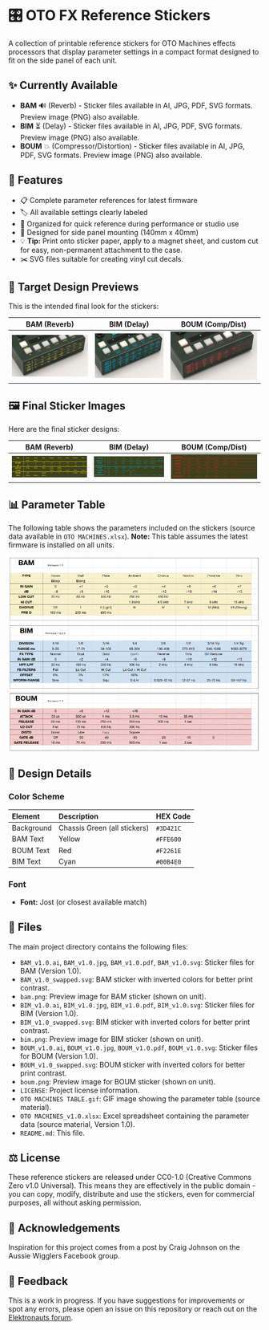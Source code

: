 # 🎛️ OTO FX Reference Stickers

A collection of printable reference stickers for OTO Machines effects processors that display parameter settings in a compact format designed to fit on the side panel of each unit.

## ✨ Currently Available

- **BAM** 🔊 (Reverb) - Sticker files available in AI, JPG, PDF, SVG formats. Preview image (PNG) also available.
- **BIM** ⏳ (Delay) - Sticker files available in AI, JPG, PDF, SVG formats. Preview image (PNG) also available.
- **BOUM** 💥 (Compressor/Distortion) - Sticker files available in AI, JPG, PDF, SVG formats. Preview image (PNG) also available.

## 🌟 Features

- 📋 Complete parameter references for latest firmware
- 🏷️ All available settings clearly labeled
- 🎹 Organized for quick reference during performance or studio use
- 📐 Designed for side panel mounting (140mm x 40mm)
- 💡 **Tip:** Print onto sticker paper, apply to a magnet sheet, and custom cut for easy, non-permanent attachment to the case.
- ✂️ SVG files suitable for creating vinyl cut decals.

## 🎯 Target Design Previews

This is the intended final look for the stickers:

| BAM (Reverb) | BIM (Delay) | BOUM (Comp/Dist) |
| :----------: | :--------------: | :---------: |
| ![BAM Sticker Preview](bam.png) | ![BIM Sticker Preview](bim.png) | ![BOUM Sticker Preview](boum.png) |

## 🖼️ Final Sticker Images

Here are the final sticker designs:

| BAM (Reverb) | BIM (Delay) | BOUM (Comp/Dist) |
| :----------: | :---------: | :--------------: |
| ![BAM Sticker](BAM_v1.0.jpg) | ![BIM Sticker](BIM_v1.0.jpg) | ![BOUM Sticker](BOUM_v1.0.jpg) |

## 📊 Parameter Table

The following table shows the parameters included on the stickers (source data available in `OTO MACHINES.xlsx`). **Note:** This table assumes the latest firmware is installed on all units.

![OTO Machines Parameter Table](OTO%20MACHINES%20TABLE.gif)

## 🎨 Design Details

### Color Scheme

| Element    | Description                   | HEX Code  |
| :--------- | :---------------------------- | :-------- |
| Background | Chassis Green (all stickers) | `#3D421C` |
| BAM Text   | Yellow                        | `#FFE600` |
| BOUM Text  | Red                           | `#F2261E` |
| BIM Text   | Cyan                          | `#00B4E0` |

### Font

- **Font:** Jost (or closest available match)

## 📁 Files

The main project directory contains the following files:

- `BAM_v1.0.ai`, `BAM_v1.0.jpg`, `BAM_v1.0.pdf`, `BAM_v1.0.svg`: Sticker files for BAM (Version 1.0).
- `BAM_v1.0_swapped.svg`: BAM sticker with inverted colors for better print contrast.
- `bam.png`: Preview image for BAM sticker (shown on unit).
- `BIM_v1.0.ai`, `BIM_v1.0.jpg`, `BIM_v1.0.pdf`, `BIM_v1.0.svg`: Sticker files for BIM (Version 1.0).
- `BIM_v1.0_swapped.svg`: BIM sticker with inverted colors for better print contrast.
- `bim.png`: Preview image for BIM sticker (shown on unit).
- `BOUM_v1.0.ai`, `BOUM_v1.0.jpg`, `BOUM_v1.0.pdf`, `BOUM_v1.0.svg`: Sticker files for BOUM (Version 1.0).
- `BOUM_v1.0_swapped.svg`: BOUM sticker with inverted colors for better print contrast.
- `boum.png`: Preview image for BOUM sticker (shown on unit).
- `LICENSE`: Project license information.
- `OTO MACHINES TABLE.gif`: GIF image showing the parameter table (source material).
- `OTO MACHINES_v1.0.xlsx`: Excel spreadsheet containing the parameter data (source material, Version 1.0).
- `README.md`: This file.

## ⚖️ License

These reference stickers are released under CC0-1.0 (Creative Commons Zero v1.0 Universal). This means they are effectively in the public domain - you can copy, modify, distribute and use the stickers, even for commercial purposes, all without asking permission.

## 🙏 Acknowledgements

Inspiration for this project comes from a post by Craig Johnson on the Aussie Wigglers Facebook group.

## 💬 Feedback

This is a work in progress. If you have suggestions for improvements or spot any errors, please open an issue on this repository or reach out on the [Elektronauts forum](https://www.elektronauts.com/t/oto-machines-fx-bim-bam-boum/837/1066).
